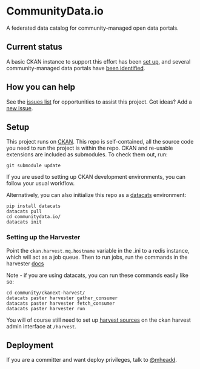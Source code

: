 # CommunityData.io

A federated data catalog for community-managed open data portals.

## Current status

A basic CKAN instance to support this effort has been [set up](http://communitydata.io/api/util/status), and several community-managed data portals have [been identified](communityopendatacatalogs.csv).

## How you can help

See the [issues list](https://github.com/mheadd/communitydata.io/issues?q=is%3Aopen+is%3Aissue+label%3A%22help+wanted%22) for opportunities to assist this project. Got ideas? Add a [new issue](https://github.com/mheadd/communitydata.io/issues/new).

## Setup

This project runs on [CKAN](http://github.com/ckan/ckan). This repo is
self-contained, all the source code you need to run the project is within the
repo. CKAN and re-usable extensions are included as submodules. To check them
out, run:

```git submodule update```

If you are used to setting up CKAN development environments, you can follow
your usual workflow.

Alternatively, you can also initialize this repo as a
[datacats](http://github.com/boxkite/datacats) environment:

```
pip install datacats
datacats pull
cd communitydata.io/
datacats init
```

### Setting up the Harvester
Point the `ckan.harvest.mq.hostname` variable in the .ini to a redis instance,
which will act as a job queue. Then to run jobs, run the commands in the
harvester [docs](https://github.com/ckan/ckanext-harvest#running-the-harvest-jobs)

Note - if you are using datacats, you can run these commands easily like so:
```
cd community/ckanext-harvest/
datacats paster harvester gather_consumer
datacats paster harvester fetch_consumer
datacats paster harvester run
```

You will of course still need to set up
[harvest sources](communityopendatacatalogs.csv) on the ckan harvest admin
interface at `/harvest`.

## Deployment
If you are a committer and want deploy privileges, talk to
[@mheadd](http://github.com/mheadd).
